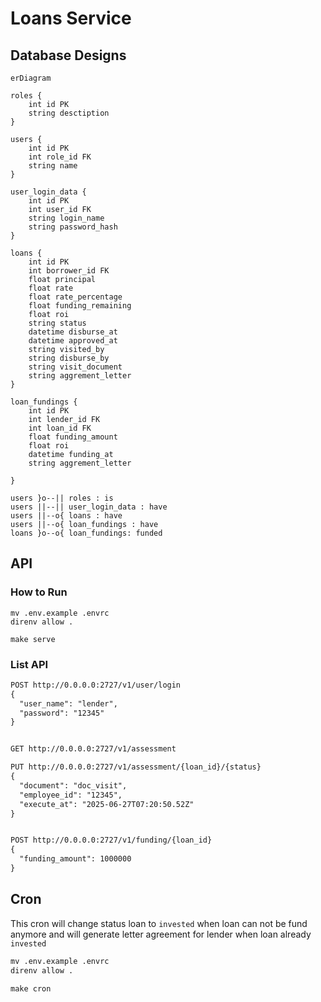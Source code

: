 # Loans Service

## Database Designs

```mermaid
erDiagram

roles {
    int id PK
    string desctiption
}

users {
    int id PK
    int role_id FK
    string name
}

user_login_data {
    int id PK
    int user_id FK
    string login_name
    string password_hash
}

loans {
    int id PK
    int borrower_id FK
    float principal
    float rate
    float rate_percentage
    float funding_remaining
    float roi
    string status
    datetime disburse_at
    datetime approved_at
    string visited_by
    string disburse_by
    string visit_document
    string aggrement_letter
}

loan_fundings {
    int id PK
    int lender_id FK
    int loan_id FK
    float funding_amount 
    float roi
    datetime funding_at
    string aggrement_letter

}

users }o--|| roles : is
users ||--|| user_login_data : have
users ||--o{ loans : have
users ||--o{ loan_fundings : have
loans }o--o{ loan_fundings: funded

```

## API

### How to Run
```
mv .env.example .envrc
direnv allow .

make serve
```
### List API

```txt
POST http://0.0.0.0:2727/v1/user/login
{
  "user_name": "lender",
  "password": "12345"
}


GET http://0.0.0.0:2727/v1/assessment

PUT http://0.0.0.0:2727/v1/assessment/{loan_id}/{status}
{
  "document": "doc_visit",
  "employee_id": "12345",
  "execute_at": "2025-06-27T07:20:50.52Z"  
}


POST http://0.0.0.0:2727/v1/funding/{loan_id}
{
  "funding_amount": 1000000
}
```

## Cron

This cron will change status loan to `invested` when loan can not be fund anymore and will generate letter agreement for lender when loan already `invested`

```txt
mv .env.example .envrc
direnv allow .

make cron
```


